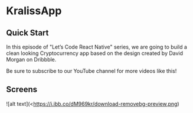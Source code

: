 # KralissApp

## Quick Start

In this episode of "Let’s Code React Native" series, we are going to build a clean looking Cryptocurrency app based on the design created by David Morgan on Dribbble.

Be sure to subscribe to our YouTube channel for more videos like this!

## Screens



![alt text](<https://i.ibb.co/dM969kr/download-removebg-preview.png)

